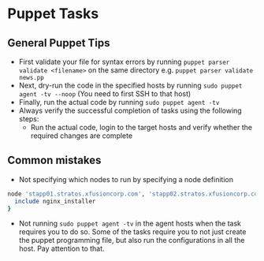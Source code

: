 # Puppet Tasks
## General Puppet Tips
  * First validate your file for syntax errors by running `puppet parser validate <filename>` on the same directory e.g. `puppet parser validate news.pp`
  * Next, dry-run the code in the specified hosts by running `sudo puppet agent -tv --noop` (You need to first SSH to that host)
  * Finally, run the actual code by running `sudo puppet agent -tv` 
  * Always verify the successful completion of tasks using the following steps:
    * Run the actual code, login to the target hosts and verify whether the required changes are complete

## Common mistakes
  * Not specifying which nodes to run by specifying a node definition
  ```ruby
  node 'stapp01.stratos.xfusioncorp.com', 'stapp02.stratos.xfusioncorp.com', 'stapp03.stratos.xfusioncorp.com' {
    include nginx_installer
  }
  ```
  * Not running `sudo puppet agent -tv` in the agent hosts when the task requires you to do so. Some of the tasks require you to not just create the puppet programming file, but also run the configurations in all the host. Pay attention to that.